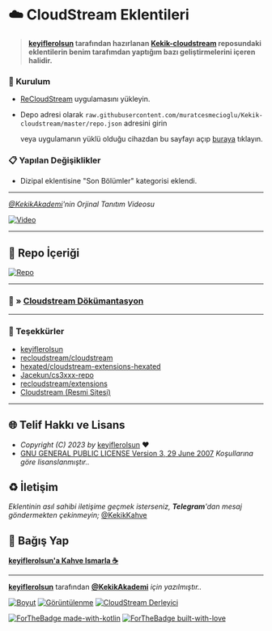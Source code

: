 # ☁️ CloudStream Eklentileri

>
> #### **[keyiflerolsun](https://github.com/keyiflerolsun) tarafından hazırlanan [Kekik-cloudstream](https://github.com/keyiflerolsun/Kekik-cloudstream) reposundaki eklentilerin benim tarafımdan yaptığım bazı geliştirmelerini içeren halidir.**
>

### 💾 Kurulum
- [ReCloudStream](https://github.com/recloudstream) uygulamasını yükleyin. 
- Depo adresi olarak `raw.githubusercontent.com/muratcesmecioglu/Kekik-cloudstream/master/repo.json` adresini girin

  veya uygulamanın yüklü olduğu cihazdan bu sayfayı açıp [buraya](https://keyiflerolsun.me/http-protocol-redirector?r=cloudstreamrepo://raw.githubusercontent.com/muratcesmecioglu/Kekik-cloudstream/master/repo.json) tıklayın.

### 📋 Yapılan Değişiklikler
- Dizipal eklentisine "Son Bölümler" kategorisi eklendi.

---

_[@KekikAkademi](https://github.com/recloudstream)'nin Orjinal Tanıtım Videosu_

[![Video](https://img.youtube.com/vi/39x9FDTG9QA/hqdefault.jpg)](https://www.youtube.com/embed/39x9FDTG9QA)

---

## 📱 Repo İçeriği

[![Repo](https://raw.githubusercontent.com/keyiflerolsun/Kekik-cloudstream/master/.github/icons/Repo.jpg)](https://raw.githubusercontent.com/keyiflerolsun/Kekik-cloudstream/master/repo.json)

---

### 📄 » **[Cloudstream Dökümantasyon](https://recloudstream.github.io/csdocs/devs/scraping/devtools_detectors/)**

---

### 🎁 Teşekkürler

- [keyiflerolsun](https://github.com/keyiflerolsun)
- [recloudstream/cloudstream](https://github.com/recloudstream/cloudstream)
- [hexated/cloudstream-extensions-hexated](https://github.com/hexated/cloudstream-extensions-hexated)
- [Jacekun/cs3xxx-repo](https://github.com/Jacekun/cs3xxx-repo)
- [recloudstream/extensions](https://github.com/recloudstream/extensions)
- [Cloudstream (Resmi Sitesi)](https://cloudflare-ipfs.com/ipns/cloudstream.on.fleek.co)

---

## 🌐 Telif Hakkı ve Lisans

* *Copyright (C) 2023 by* [keyiflerolsun](https://github.com/keyiflerolsun) ❤️️
* [GNU GENERAL PUBLIC LICENSE Version 3, 29 June 2007](https://github.com/keyiflerolsun/Kekik-cloudstream/blob/master/LICENSE) *Koşullarına göre lisanslanmıştır..*

## ♻️ İletişim

*Eklentinin asıl sahibi iletişime geçmek isterseniz, **Telegram**'dan mesaj göndermekten çekinmeyin;* [@KekikKahve](https://t.me/KekikKahve)

## 💸 Bağış Yap

**[keyiflerolsun'a Kahve Ismarla ☕️](https://KekikAkademi.org/Kahve)**

***

**[keyiflerolsun](https://github.com/keyiflerolsun)** tarafından **[@KekikAkademi](https://t.me/KekikAkademi)** *için yazılmıştır..*

[![Boyut](https://img.shields.io/github/repo-size/muratcesmecioglu/Kekik-cloudstream?logo=git&logoColor=white&label=Boyut)](#)
[![Görüntülenme](https://hits.seeyoufarm.com/api/count/incr/badge.svg?url=https://github.com/muratcesmecioglu/Kekik-cloudstream&title=Görüntülenme)](#) [![CloudStream Derleyici](https://img.shields.io/github/actions/workflow/status/muratcesmecioglu/Kekik-cloudstream/Derleyici.yml?label=CloudStream%20Derleyici&logo=github)](https://github.com/muratcesmecioglu/Kekik-cloudstream/actions/workflows/Derleyici.yml)

[![ForTheBadge made-with-kotlin](http://ForTheBadge.com/images/badges/made-with-kotlin.svg)](https://kotlinlang.org/)
[![ForTheBadge built-with-love](http://ForTheBadge.com/images/badges/built-with-love.svg)](https://GitHub.com/muratcesmecioglu/)

